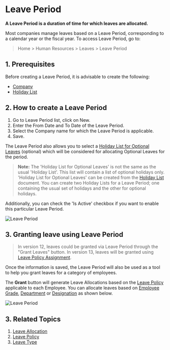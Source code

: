 # Leave Period

**A Leave Period is a duration of time for which leaves are allocated.**

Most companies manage leaves based on a Leave Period, corresponding to a calendar year or the fiscal year. To access Leave Period, go to:

> Home > Human Resources > Leaves > Leave Period

## 1. Prerequisites

Before creating a Leave Period, it is advisable to create the following:

* [Company](/docs/v12/user/manual/en/setting-up/company-setup)
* [Holiday List](/docs/v12/user/manual/en/human-resources/holiday-list)

## 2. How to create a Leave Period

1. Go to Leave Period list, click on New.
1. Enter the From Date and To Date of the Leave Period.
1. Select the Company name for which the Leave Period is applicable.
1. Save.

The Leave Period also allows you to select a [Holiday List for Optional Leaves](/docs/v12/user/manual/en/human-resources/holiday-list) (optional) which will be considered for allocating Optional Leaves for the period.

> **Note:** The 'Holiday List for Optional Leaves' is not the same as the usual 'Holiday List'. This list will contain a list of optional holidays only. 'Holiday List for Optional Leaves' can be created from the [Holiday List](/docs/v12/user/manual/en/human-resources/holiday-list) document. You can create two Holiday Lists for a Leave Period; one containing the usual set of holidays and the other for optional holidays.

Additionally, you can check the 'Is Active' checkbox if you want to enable this particular Leave Period.


<img class="screenshot" alt="Leave Period"
	src="{{docs_base_url}}/assets/img/human-resources/leave-period.png">

## 3. Granting leave using Leave Period

> In version 12, leaves could be granted via Leave Period through the "Grant Leaves" button. In version 13, leaves will be granted using [Leave Policy Assignment](/docs/v12/user/manual/en/human-resources/leave-policy-assignment).

Once the information is saved, the Leave Period will also be used as a tool to help you grant leaves for a category of employees.

The **Grant** button will generate Leave Allocations based on the [Leave Policy](/docs/v12/user/manual/en/human-resources/leave-policy) applicable to each Employee. You can allocate leaves based on [Employee Grade](/docs/v12/user/manual/en/human-resources/employee-grade), [Department](/docs/v12/user/manual/en/human-resources/department) or [Designation](/docs/v12/user/manual/en/human-resources/designation) as shown below.


<img class="screenshot" alt="Leave Period"
	src="{{docs_base_url}}/assets/img/human-resources/grant-button.gif">


## 3. Related Topics

1. [Leave Allocation](/docs/v12/user/manual/en/human-resources/leave-allocation)
1. [Leave Policy](/docs/v12/user/manual/en/human-resources/leave-policy)
1. [Leave Type](/docs/v12/user/manual/en/human-resources/leave-type)
